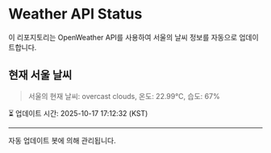 
# Weather API Status

이 리포지토리는 OpenWeather API를 사용하여 서울의 날씨 정보를 자동으로 업데이트합니다.

## 현재 서울 날씨
> 서울의 현재 날씨: overcast clouds, 온도: 22.99°C, 습도: 67%

⏳ 업데이트 시간: 2025-10-17 17:12:32 (KST)

---
자동 업데이트 봇에 의해 관리됩니다.
